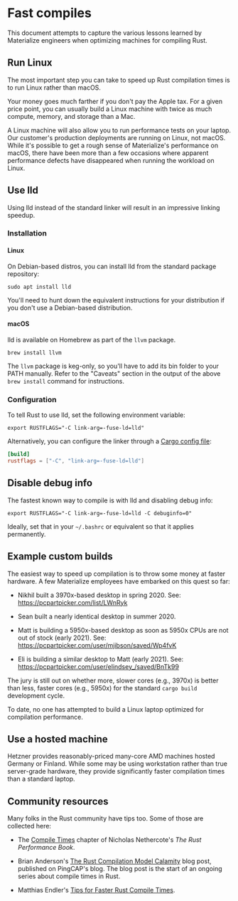 # Fast compiles

This document attempts to capture the various lessons learned by Materialize
engineers when optimizing machines for compiling Rust.

## Run Linux

The most important step you can take to speed up Rust compilation times is to
run Linux rather than macOS.

Your money goes much farther if you don't pay the Apple tax. For a given
price point, you can usually build a Linux machine with twice as much compute,
memory, and storage than a Mac.

A Linux machine will also allow you to run performance tests on your laptop.
Our customer's production deployments are running on Linux, not macOS. While
it's possible to get a rough sense of Materialize's performance on macOS,
there have been more than a few occasions where apparent performance defects
have disappeared when running the workload on Linux.

## Use lld

Using lld instead of the standard linker will result in an impressive
linking speedup.

### Installation

#### Linux

On Debian-based distros, you can install lld from the standard package
repository:

```shell
sudo apt install lld
```

You'll need to hunt down the equivalent instructions for your distribution if
you don't use a Debian-based distribution.

#### macOS

lld is available on Homebrew as part of the `llvm` package.

```shell
brew install llvm
```

The `llvm` package is keg-only, so you'll have to add its bin folder to your
PATH manually. Refer to the "Caveats" section in the output of the above
`brew install` command for instructions.

### Configuration

To tell Rust to use lld, set the following environment variable:

```shell
export RUSTFLAGS="-C link-arg=-fuse-ld=lld"
```

Alternatively, you can configure the linker through a
[Cargo config file][cargo-config]:

```toml
[build]
rustflags = ["-C", "link-arg=-fuse-ld=lld"]
```

[cargo-config]: https://doc.rust-lang.org/cargo/reference/config.html#configuration

## Disable debug info

The fastest known way to compile is with lld and disabling debug info:

```shell
export RUSTFLAGS="-C link-arg=-fuse-ld=lld -C debuginfo=0"
```

Ideally, set that in your `~/.bashrc` or equivalent so that it applies
permanently.

## Example custom builds

The easiest way to speed up compilation is to throw some money at faster
hardware. A few Materialize employees have embarked on this quest so far:

  * Nikhil built a 3970x-based desktop in spring 2020.
    See: https://pcpartpicker.com/list/LWnRyk

  * Sean built a nearly identical desktop in summer 2020.

  * Matt is building a 5950x-based desktop as soon as 5950x CPUs
    are not out of stock (early 2021).
    See: https://pcpartpicker.com/user/mjibson/saved/Wp4fvK

  * Eli is building a similar desktop to Matt (early 2021).
    See: https://pcpartpicker.com/user/elindsey_/saved/BnTk99

The jury is still out on whether more, slower cores (e.g., 3970x) is better than
less, faster cores (e.g., 5950x) for the standard `cargo build` development
cycle.

To date, no one has attempted to build a Linux laptop optimized for compilation
performance.

## Use a hosted machine

Hetzner provides reasonably-priced many-core AMD machines hosted Germany or Finland. While some may be using workstation rather than true server-grade hardware, they provide significantly faster compilation times than a standard laptop.

## Community resources

Many folks in the Rust community have tips too. Some of those are collected
here:

  * The [Compile Times][nethercote] chapter of Nicholas Nethercote's *The Rust
    Performance Book*.

  * Brian Anderson's [The Rust Compilation Model Calamity][brson] blog post,
    published on PingCAP's blog. The blog post is the start of an ongoing series
    about compile times in Rust.

  * Matthias Endler's [Tips for Faster Rust Compile Times][endler].

[brson]: https://pingcap.com/blog/rust-compilation-model-calamity
[endler]: https://endler.dev/2020/rust-compile-times/
[nethercote]: https://nnethercote.github.io/perf-book/compile-times.html
